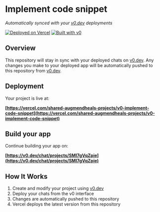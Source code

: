# Implement code snippet

*Automatically synced with your [v0.dev](https://v0.dev) deployments*

[![Deployed on Vercel](https://img.shields.io/badge/Deployed%20on-Vercel-black?style=for-the-badge&logo=vercel)](https://vercel.com/shared-augmendheals-projects/v0-implement-code-snippet)
[![Built with v0](https://img.shields.io/badge/Built%20with-v0.dev-black?style=for-the-badge)](https://v0.dev/chat/projects/SMI7gVqZpie)

## Overview

This repository will stay in sync with your deployed chats on [v0.dev](https://v0.dev).
Any changes you make to your deployed app will be automatically pushed to this repository from [v0.dev](https://v0.dev).

## Deployment

Your project is live at:

**[https://vercel.com/shared-augmendheals-projects/v0-implement-code-snippet](https://vercel.com/shared-augmendheals-projects/v0-implement-code-snippet)**

## Build your app

Continue building your app on:

**[https://v0.dev/chat/projects/SMI7gVqZpie](https://v0.dev/chat/projects/SMI7gVqZpie)**

## How It Works

1. Create and modify your project using [v0.dev](https://v0.dev)
2. Deploy your chats from the v0 interface
3. Changes are automatically pushed to this repository
4. Vercel deploys the latest version from this repository